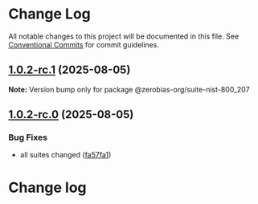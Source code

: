# Change Log

All notable changes to this project will be documented in this file.
See [Conventional Commits](https://conventionalcommits.org) for commit guidelines.

## [1.0.2-rc.1](https://github.com/zerobias-org/suite/compare/@zerobias-org/suite-nist-800_207@1.0.2-rc.0...@zerobias-org/suite-nist-800_207@1.0.2-rc.1) (2025-08-05)

**Note:** Version bump only for package @zerobias-org/suite-nist-800_207





## [1.0.2-rc.0](https://github.com/zerobias-org/suite/compare/@zerobias-org/suite-nist-800_207@1.0.1...@zerobias-org/suite-nist-800_207@1.0.2-rc.0) (2025-08-05)


### Bug Fixes

* all suites changed ([fa57fa1](https://github.com/zerobias-org/suite/commit/fa57fa1af7628003297df46b2d7740fe95bd2666))





# Change log
